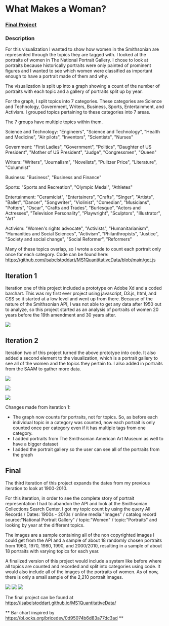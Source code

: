 # What Makes a Woman?

### [Final Project](https://isabelstoddart.github.io/MS1QuantitativeData/)

### Description
For this visualization I wanted to show how women in the Smithsonian are represented through the topics they are tagged with. I looked at the portraits of women in The National Portrait Gallery. I chose to look at portraits because historically portraits were only painted of prominent figures and I wanted to see which women were classified as important enough to have a portrait made of them and why.

The visualization is split up into a graph showing a count of the number of portraits with each topic and a gallery of portraits split up by year.

For the graph, I split topics into 7 categories. These categories are Science and Technology, Government, Writers, Business, Sports, Entertainment, and Activism. I grouped topics pertaining to these categories into 7 areas. 

The 7 groups have multiple topics within them.

Science and Technology: "Engineers", "Science and Technology", "Health and Medicine", "Air pilots", "Inventors", "Scientists", "Nurses"

Government: "First Ladies", "Government", "Politics", "Daughter of US President", "Mother of US President", "Judge", "Congressmen", "Queen"

Writers: "Writers", "Journalism", "Novelists", "Pulitzer Price", "Literature", "Columnist"

Business: "Business", "Business and Finance"

Sports: "Sports and Recreation", "Olympic Medal", "Athletes"

Entertainment: "Ceramicist", "Entertainers", "Crafts", "Singer", "Artists", "Ballet", "Dancer", "Songwriter", "Violinist", "Comedian", "Musicians", "Potters", "Oscar", "Crafts and Trades", "Burlesque", "Actors and Actresses", "Television Personality", "Playwright", "Sculptors", "Illustrator", "Art"

Activism: "Women's rights advocate", "Activists", "Humanitarianism", "Humanities and Social Sciences", "Activism", "Philanthropists", "Justice", "Society and social change", "Social Reformer", "Reformers"

Many of these topics overlap, so I wrote a code to count each portrait only once for each category. Code can be found here: https://github.com/isabelstoddart/MS1QuantitativeData/blob/main/get.js

## Iteration 1
Iteration one of this project included a prototype on Adobe Xd and a coded barchart. This was my first ever project using javascript, D3.js, html, and CSS so it started at a low level and went up from there. Because of the nature of the Smithsonian API, I was not able to get any data after 1950 out to analyze, so this project started as an analysis of portraits of women 20 years before the 19th amendment and 30 years after. 

![](HighFidelityPrototype.png)

## Iteration 2
Iteration two of this project turned the above prototype into code. It also added a second element to the visualization, which is a portrait gallery to see all of the women and the topics they pertain to. I also added in portraits from the SAAM to gather more data. 

![](QuantImage1.png)

![](QuantImage2.png)

![](QuantImage3.png)

Changes made from iteration 1:
* The graph now counts for portraits, not for topics. So, as before each individual topic in a category was counted, now each portrait is only counted once per category even if it has multiple tags from one category.
* I added portraits from The Smithsonian American Art Museum as well to have a bigger dataset
* I added the portrait gallery so the user can see all of the portraits from the graph

## Final
The third iteration of this project expands the dates from my previous iteration to look at 1900-2010.

For this iteration, in order to see the complete story of portrait representation I had to abandon the API and look at the Smithsonian Collections Search Center. I got my topic count by using the query All Records / Dates: 1900s - 2010s / online media:"Images" / catalog record source:"National Portrait Gallery" / topic:"Women" / topic:"Portraits" and looking by year at the different topics.

The images are a sample containing all of the non copyrighted images I could get from the API and a sample of about 18 randomly chosen portraits from 1960, 1970, 1980, 1990, and 2000/2010, resulting in a sample of about 18 portraits with varying topics for each year.

A finalized version of this project would include a system like before where all topics are counted and recorded and split into categories using code. It would also include all of the images of the portraits of women. As of now, there is only a small sample of the 2,210 portrait images.

![](finalpic1.png)
![](finalpic2.png)
![](finalpic3.png)

The final project can be found at https://isabelstoddart.github.io/MS1QuantitativeData/

** Bar chart inspired by https://bl.ocks.org/bricedev/0d95074b6d83a77dc3ad **
